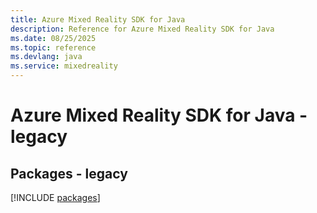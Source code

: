 ```yaml
---
title: Azure Mixed Reality SDK for Java
description: Reference for Azure Mixed Reality SDK for Java
ms.date: 08/25/2025
ms.topic: reference
ms.devlang: java
ms.service: mixedreality
---
```

# Azure Mixed Reality SDK for Java - legacy
## Packages - legacy
[!INCLUDE [packages](mixed-reality-index.md)]